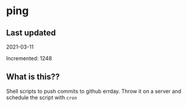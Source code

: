 # ping

## Last updated
2021-03-11

Incremented: 1248

## What is this??
Shell scripts to push commits to github errday. Throw it on a server and schedule the script with `cron`
